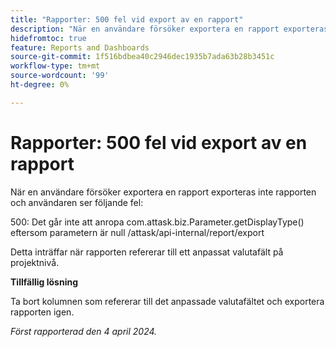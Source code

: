 ```yaml
---
title: "Rapporter: 500 fel vid export av en rapport"
description: "När en användare försöker exportera en rapport exporteras inte rapporten och användaren ser ett fel. Det finns en lösning."
hidefromtoc: true
feature: Reports and Dashboards
source-git-commit: 1f516bdbea40c2946dec1935b7ada63b28b3451c
workflow-type: tm+mt
source-wordcount: '99'
ht-degree: 0%

---
```



# Rapporter: 500 fel vid export av en rapport

När en användare försöker exportera en rapport exporteras inte rapporten och användaren ser följande fel:

500: Det går inte att anropa com.attask.biz.Parameter.getDisplayType() eftersom parametern är null /attask/api-internal/report/export

Detta inträffar när rapporten refererar till ett anpassat valutafält på projektnivå.

**Tillfällig lösning**

Ta bort kolumnen som refererar till det anpassade valutafältet och exportera rapporten igen.

_Först rapporterad den 4 april 2024._
